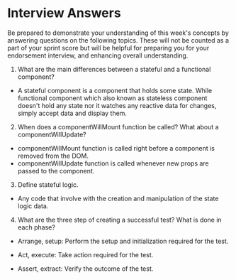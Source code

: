 # Interview Answers
Be prepared to demonstrate your understanding of this week's concepts by answering questions on the following topics. These will not be counted as a part of your sprint score but will be helpful for preparing you for your endorsement interview, and enhancing overall understanding.

1. What are the main differences between a stateful and a functional component?
 - A stateful component is a component that holds some state. While functional component which also known as stateless component doesn't hold any state nor it watches any reactive data for changes, simply accept data and display them.

2. When does a componentWillMount function be called? What about a componentWillUpdate?
- componentWillMount function is called right before a component is removed from the DOM.
- componentWillUpdate function is called whenever new props are passed to the component.

3. Define stateful logic.
 - Any code that involve with the creation and manipulation of the state logic data.

4. What are the three step of creating a successful test? What is done in each phase?
- Arrange, setup: Perform the setup and initialization required for the test.

- Act, execute: Take action required for the test.

- Assert, extract: Verify the outcome of the test.

